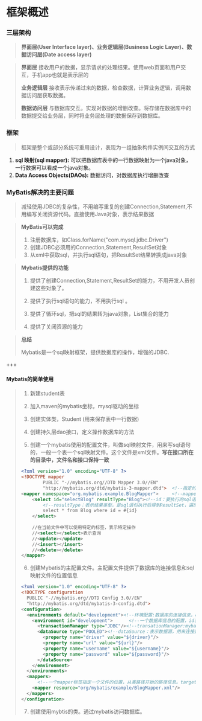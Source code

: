  # 框架概述

### 三层架构

> **界面层(User Interface layer)、业务逻辑层(Business Logic Layer)、数据访问层(Date access layer)**

> **界面层** 接收用户的数据，显示请求的处理结果。使用web页面和用户交互，手机app也就是表示层的
>
> **业务逻辑层** 接收表示传递过来的数据，检查数据，计算业务逻辑，调用数据访问层获取数据。
>
> **数据访问层** 与数据库交互。实现对数据的增删改查。将存储在数据库中的数据提交给业务层，同时将业务层处理的数据保存到数据库。

### 框架

> 框架是整个或部分系统可重用设计，表现为一组抽象构件实例间交互的方式

1. **sql 映射(sql mapper):** 可以把数据库表中的一行数据映射为一个java对象，一行数据可以看成一个java对象。
2. **Data Access Objects(DAOs):** 数据访问，对数据库执行增删改查

### MyBatis解决的主要问题

> 减轻使用JDBC的复杂性，不用编写重复的创建Connection,Statement,不用编写关闭资源代码。直接使用Java对象，表示结果数据

> **MyBatis可以完成**
>
> 1. 注册数据库，如Class.forName("com.mysql.jdbc.Driver")
> 2. 创建JDBC必须用的Connection,Statement,ResultSet对象
> 3. 从xml中获取sql，并执行sql语句，把ResultSet结果转换成java对象
>
>    

> **Mybatis提供的功能**
>
> 1. 提供了创建Connection,Statement,ResultSet的能力，不用开发人员创建这些对象了。
>
> 2. 提供了执行sql语句的能力，不用执行sql 。
> 3. 提供了循环sql，把sql的结果转为java对象，List集合的能力
> 4. 提供了关闭资源的能力

> **总结**
>
> Mybatis是一个sql映射框架，提供数据库的操作，增强的JDBC.

+++





#### Mybatis的简单使用

>1. 新建student表
>
>2. 加入maven的mybatis坐标，mysql驱动的坐标
>
>3. 创建实体类，Student  (用来保存表中一行数据)
>
>4. 创建持久层dao接口，定义操作数据库的方法
>
>5. 创建一个mybatis使用的配置文件，叫做sql映射文件，用来写sql语句的，一般一个表一个sql映射文件。这个文件是xml文件。**写在接口所在的目录中，文件名和接口保持一致**
>
>   ```xml
>   <?xml version="1.0" encoding="UTF-8" ?>
>   <!DOCTYPE mapper
>           PUBLIC "-//mybatis.org//DTD Mapper 3.0//EN"
>           "http://mybatis.org/dtd/mybatis-3-mapper.dtd">	<!--指定约束文件-->
>   <mapper namespace="org.mybatis.example.BlogMapper">		<!--mapper是当前文件的根标签，namespace：命名空间，唯一值，可以是自定义的字符串，要求使用dao接口的全限定名称。-->
>       <select id="selectBlog" resultType="Blog"><!--id：要执行的sql语句唯一标识，mybatis会使用这个id值找到要执行的sql语句，可以自定义，但是要使用接口中的方法名称。-->
>           <!--resultType：表示结果类型，是sql语句执行后得到ResultSet，遍历这个ResultSet得到java对象的类型。-->
>           select * from Blog where id = #{id}
>       </select>
>       
>       //在当前文件中可以使用特定的标签，表示特定操作
>       //<select></select>表示查询
>       //<update></update>
>       //<insert></insert>
>       //<delete></delete>
>   </mapper>
>   ```
>
>6. 创建Mybatis的主配置文件。主配置文件提供了数据库的连接信息和sql映射文件的位置信息
>
>   ```xml
>   <?xml version="1.0" encoding="UTF-8" ?>
>   <!DOCTYPE configuration
>     PUBLIC "-//mybatis.org//DTD Config 3.0//EN"
>     "http://mybatis.org/dtd/mybatis-3-config.dtd">
>   <configuration>
>     <environments default="development"><!--环境配置:数据库的连接信息，default必须和某个environment的id值一样，mybatis默认访问的数据库-->
>       <environment id="development">		<!--一个数据库信息的配置，id表示环境的名称，自定义-->
>         <transactionManager type="JDBC"/><!--transationManager:mybaatis的事务类型。type:JDBC(表示使用jdbc的Connection对象的commit,rollback做事务处理)-->
>         <dataSource type="POOLED"><!--dataSource：表示数据源，用来连接数据库，type:表示数据源的类型，POOLED表示使用连接池-->
>           <property name="driver" value="${driver}"/>
>           <property name="url" value="${url}"/>
>           <property name="username" value="${username}"/>
>           <property name="password" value="${password}"/>
>         </dataSource>
>       </environment>
>     </environments>
>     <mappers>
>         <!--一个mapper标签指定一个文件的位置，从类路径开始的路径信息。target/classes-->
>       <mapper resource="org/mybatis/example/BlogMapper.xml"/>
>     </mappers>
>   </configuration>
>   ```
>
>7. 创建使用mybtis的类。通过mybatis访问数据库。 

